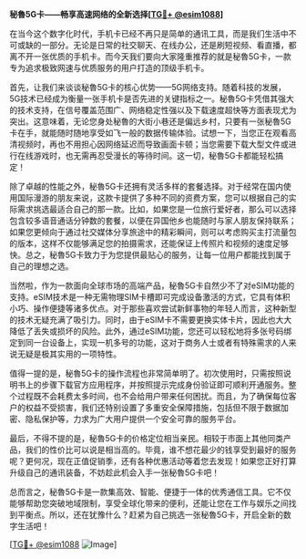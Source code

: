 **秘魯5G卡——畅享高速网络的全新选择[[TG💪+ @esim1088](https://t.me/s/esim1088)]**

在当今这个数字化时代，手机卡已经不再只是简单的通讯工具，而是我们生活中不可或缺的一部分。无论是日常的社交聊天、在线办公，还是刷短视频、看直播，都离不开一张优质的手机卡。而今天我们要向大家隆重推荐的就是秘魯5G卡，一款专为追求极致网速与优质服务的用户打造的顶级手机卡。

首先，让我们来谈谈秘魯5G卡的核心优势——5G网络支持。随着科技的发展，5G技术已经成为衡量一张手机卡是否先进的关键指标之一。秘魯5G卡凭借其强大的技术支持，在信号覆盖范围广、网络稳定性强以及下载速度超快等方面表现尤为突出。这意味着，无论您身处秘魯的大街小巷还是偏远乡村，只要有一张秘魯5G卡在手，就能随时随地享受如飞一般的数据传输体验。试想一下，当您正在观看高清视频时，再也不用担心因网络延迟而导致画面卡顿；当您需要下载大型文件或进行在线游戏时，也无需再忍受漫长的等待时间。这一切，秘魯5G卡都能轻松搞定！

除了卓越的性能之外，秘魯5G卡还拥有灵活多样的套餐选择。对于经常在国内使用国际漫游的朋友来说，这款卡提供了多种不同的资费方案，您可以根据自己的实际需求挑选最适合自己的那一款。比如，如果您是一位旅行爱好者，那么可以选择包含较多语音通话分钟数的套餐，以便在异国他乡也能随时与家人朋友保持联系；如果您更倾向于通过社交媒体分享旅途中的精彩瞬间，则可以考虑购买主打流量包的版本，这样不仅能够满足您的拍摄需求，还能保证上传照片和视频的速度足够快。总之，秘魯5G卡致力于为您提供最贴心的服务，让每一位用户都能找到属于自己的理想之选。

当然啦，作为一款面向全球市场的高端产品，秘魯5G卡自然少不了对eSIM功能的支持。eSIM技术是一种无需物理SIM卡槽即可完成设备激活的方式，它具有体积小巧、操作便捷等诸多优点。对于那些喜欢尝试新鲜事物的年轻人而言，这种新型的技术无疑充满了吸引力。同时，由于eSIM卡不需要更换实体卡片，因此也大大降低了丢失或损坏的风险。此外，通过eSIM功能，您还可以轻松地将多张号码绑定到同一台设备上，实现一机多号的功能，这对于商务人士或者有特殊需求的人来说无疑是极其实用的一项特性。

值得一提的是，秘魯5G卡的操作流程也非常简单明了。初次使用时，只需按照说明书上的步骤下载官方应用程序，并按照提示完成身份验证即可顺利开通服务。整个过程既不会耗费太多时间，也不会给用户带来任何困扰。而且，为了确保每位客户的权益不受损害，我们还特别设置了多重安全保障措施，包括但不限于数据加密、隐私保护等，力求为广大用户提供一个安全可靠的服务平台。

最后，不得不提的是，秘魯5G卡的价格定位相当亲民。相较于市面上其他同类产品，我们的性价比可以说是相当高的。毕竟，谁不想花最少的钱享受到最好的服务呢？更何况，现在正值促销季，还有各种优惠活动等着您去发现！如果您正好打算升级自己的通讯装备，不妨趁此机会入手一张秘魯5G卡吧！

总而言之，秘魯5G卡是一款集高效、智能、便捷于一体的优秀通信工具。它不仅能够帮助您突破地域限制，享受全球化带来的便利，还能让您在工作与娱乐之间找到平衡点。所以，还在犹豫什么？赶紧为自己挑选一张秘魯5G卡，开启全新的数字生活吧！

[[TG💪+ @esim1088](https://t.me/s/esim1088) ![Image](https://i.postimg.cc/4NQfJmqS/Snipaste-2025-05-13-00-14-12.png)]